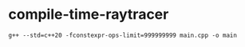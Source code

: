 # compile-time-raytracer

```console
g++ --std=c++20 -fconstexpr-ops-limit=999999999 main.cpp -o main
```
